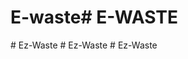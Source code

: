 # E-waste#   E - W A S T E  
 #   E z - W a s t e  
 #   E z - W a s t e  
 #   E z - W a s t e  
 